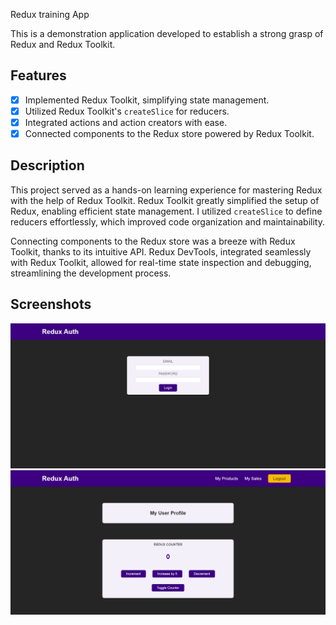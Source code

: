 Redux training App

This is a demonstration application developed to establish a strong grasp of Redux and Redux Toolkit.

## Features

- [x] Implemented Redux Toolkit, simplifying state management.
- [x] Utilized Redux Toolkit's `createSlice` for reducers.
- [x] Integrated actions and action creators with ease.
- [x] Connected components to the Redux store powered by Redux Toolkit.

## Description

This project served as a hands-on learning experience for mastering Redux with the help of Redux Toolkit. Redux Toolkit greatly simplified the setup of Redux, enabling efficient state management. I utilized `createSlice` to define reducers effortlessly, which improved code organization and maintainability.

Connecting components to the Redux store was a breeze with Redux Toolkit, thanks to its intuitive API. Redux DevTools, integrated seamlessly with Redux Toolkit, allowed for real-time state inspection and debugging, streamlining the development process.


## Screenshots

![img1](img/one.png)
![img2](img/two.png)

